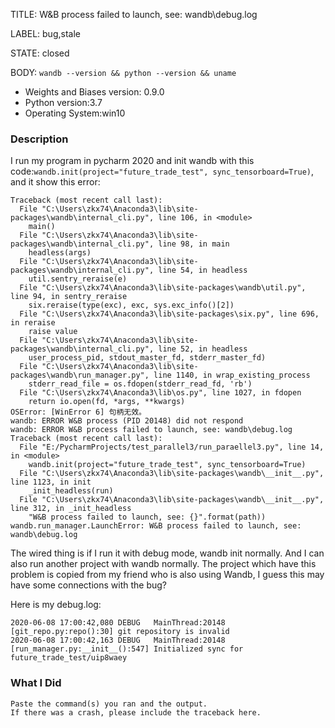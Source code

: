 TITLE:
W&B process failed to launch, see: wandb\debug.log

LABEL:
bug,stale

STATE:
closed

BODY:
`wandb --version && python --version && uname`

* Weights and Biases version: 0.9.0
* Python version:3.7
* Operating System:win10

### Description

I run my program in pycharm 2020 and init wandb with this code:`wandb.init(project="future_trade_test", sync_tensorboard=True)`,
and it show this error:
```wandb: Tracking run with wandb version 0.9.0
Traceback (most recent call last):
  File "C:\Users\zkx74\Anaconda3\lib\site-packages\wandb\internal_cli.py", line 106, in <module>
    main()
  File "C:\Users\zkx74\Anaconda3\lib\site-packages\wandb\internal_cli.py", line 98, in main
    headless(args)
  File "C:\Users\zkx74\Anaconda3\lib\site-packages\wandb\internal_cli.py", line 54, in headless
    util.sentry_reraise(e)
  File "C:\Users\zkx74\Anaconda3\lib\site-packages\wandb\util.py", line 94, in sentry_reraise
    six.reraise(type(exc), exc, sys.exc_info()[2])
  File "C:\Users\zkx74\Anaconda3\lib\site-packages\six.py", line 696, in reraise
    raise value
  File "C:\Users\zkx74\Anaconda3\lib\site-packages\wandb\internal_cli.py", line 52, in headless
    user_process_pid, stdout_master_fd, stderr_master_fd)
  File "C:\Users\zkx74\Anaconda3\lib\site-packages\wandb\run_manager.py", line 1140, in wrap_existing_process
    stderr_read_file = os.fdopen(stderr_read_fd, 'rb')
  File "C:\Users\zkx74\Anaconda3\lib\os.py", line 1027, in fdopen
    return io.open(fd, *args, **kwargs)
OSError: [WinError 6] 句柄无效。
wandb: ERROR W&B process (PID 20148) did not respond
wandb: ERROR W&B process failed to launch, see: wandb\debug.log
Traceback (most recent call last):
  File "E:/PycharmProjects/test_parallel3/run_paraellel3.py", line 14, in <module>
    wandb.init(project="future_trade_test", sync_tensorboard=True)
  File "C:\Users\zkx74\Anaconda3\lib\site-packages\wandb\__init__.py", line 1123, in init
    _init_headless(run)
  File "C:\Users\zkx74\Anaconda3\lib\site-packages\wandb\__init__.py", line 312, in _init_headless
    "W&B process failed to launch, see: {}".format(path))
wandb.run_manager.LaunchError: W&B process failed to launch, see: wandb\debug.log
```

The wired thing is if I run it with debug mode, wandb init normally. And I can also run another project with wandb normally.
The project which have this problem is copied from my friend who is also using Wandb, I guess this may have some connections with the bug?

Here is my debug.log:
```2020-06-08 17:00:40,866 DEBUG   MainThread:20148 [wandb_config.py:_load_defaults():133] no defaults not found in config-defaults.yaml
2020-06-08 17:00:42,080 DEBUG   MainThread:20148 [git_repo.py:repo():30] git repository is invalid
2020-06-08 17:00:42,163 DEBUG   MainThread:20148 [run_manager.py:__init__():547] Initialized sync for future_trade_test/uip8waey
```
### What I Did

```
Paste the command(s) you ran and the output.
If there was a crash, please include the traceback here.
```


